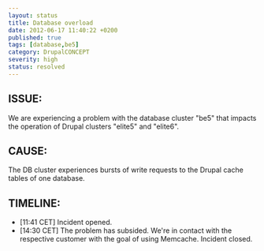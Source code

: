 ```yaml
---
layout: status
title: Database overload
date: 2012-06-17 11:40:22 +0200
published: true
tags: [database,be5]
category: DrupalCONCEPT
severity: high
status: resolved
---
```


ISSUE:
------

We are experiencing a problem with the database cluster "be5" that impacts the operation of Drupal clusters "elite5" and "elite6". 


CAUSE:
------

The DB cluster experiences bursts of write requests to the Drupal cache tables of one database.


TIMELINE:
---------

* [11:41 CET] Incident opened. 
* [14:30 CET] The problem has subsided. We're in contact with the respective customer with the goal of using Memcache. Incident closed.
